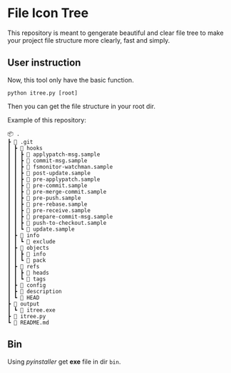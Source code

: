 # File Icon Tree

This repository is meant to gengerate beautiful and clear file tree to make your project file structure more clearly, fast and simply.

## User instruction

Now, this tool only have the basic function.
```
python itree.py [root]
```

Then you can get the file structure in your root dir.

Example of this repository:
```
📦 .
┣ 📂 .git
┃ ┣ 📂 hooks
┃ ┃ ┣ 📄 applypatch-msg.sample
┃ ┃ ┣ 📄 commit-msg.sample
┃ ┃ ┣ 📄 fsmonitor-watchman.sample
┃ ┃ ┣ 📄 post-update.sample
┃ ┃ ┣ 📄 pre-applypatch.sample
┃ ┃ ┣ 📄 pre-commit.sample
┃ ┃ ┣ 📄 pre-merge-commit.sample
┃ ┃ ┣ 📄 pre-push.sample
┃ ┃ ┣ 📄 pre-rebase.sample
┃ ┃ ┣ 📄 pre-receive.sample
┃ ┃ ┣ 📄 prepare-commit-msg.sample
┃ ┃ ┣ 📄 push-to-checkout.sample
┃ ┃ ┗ 📄 update.sample
┃ ┣ 📂 info
┃ ┃ ┗ 📄 exclude
┃ ┣ 📂 objects
┃ ┃ ┣ 📂 info
┃ ┃ ┗ 📂 pack
┃ ┣ 📂 refs
┃ ┃ ┣ 📂 heads
┃ ┃ ┗ 📂 tags
┃ ┣ 📄 config
┃ ┣ 📄 description
┃ ┗ 📄 HEAD
┣ 📂 output
┃ ┗ 📄 itree.exe
┣ 📄 itree.py
┗ 📄 README.md
```

## Bin

Using *pyinstaller* get **exe** file in dir `bin`. 